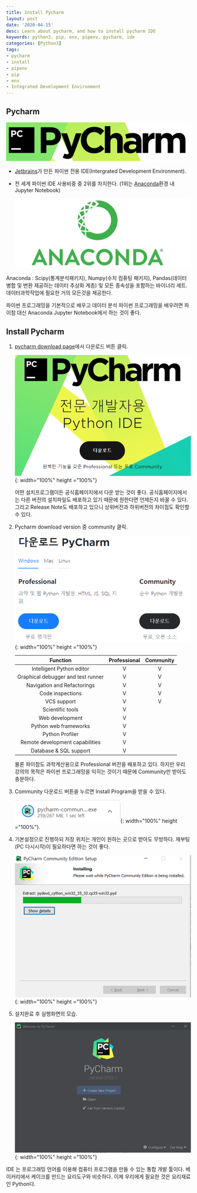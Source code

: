 ```yaml
---
title: Install Pycharm
layout: post
date: '2020-04-15'
desc: Learn about pycharm, and how to install pycharm IDE
keywords: python3, pip, env, pipenv, pycharm, ide
categories: [Python3]
tags:
- pycharm
- install
- pipenv
- pip
- env
- Integrated Development Environment
---
```


## Pycharm

![PycharmLogo](/static/assets/img/blog/python3/01EnvSetting/PycharmLogo.png)

+ [Jetbrains](https://www.https://www.jetbrains.com/)가 만든 파이썬 전용 IDE(Intergrated Development Environment).

+ 전 세계 파이썬 IDE 사용비중 중 2위를 차지한다. (1위는 [Anaconda]()환경 내 Jupyter Notebook) 

  ![Anaconda](/static/assets/img/blog/python3/01EnvSetting/Anaconda.png)

  

Anaconda :  Scipy(통계분석패키지), Numpy(수치 컴퓨팅 패키지), Pandas(데이터 병합 및 변환 제공하는 데이터 추상화 계층) 및 모든 종속성을 포함하는 바이너리 세트. 데이터과학작업에 필요한 거의 모든것을 제공한다. 

파이썬 프로그래밍을 기본적으로 배우고 데이터 분석 파이썬 프로그래밍을 배우려면 파이참 대신 Anaconda Jupyter Notebook에서 하는 것이 좋다.  

## Install Pycharm

1. [pycharm download page](https://www.jetbrains.com/ko-kr/pycharm/)에서 다운로드 버튼 클릭. 

   ![PycharmDownload](/static/assets/img/blog/python3/01EnvSetting/PycharmDownload.png){: width="100%" height ="100%"} 

   

   어떤 설치프로그램이든 공식홈페이지에서 다운 받는 것이 좋다. 공식홈페이지에서는 다른 버전의 설치파일도 배포하고 있기 때문에 원한다면 언제든지 바꿀 수 있다. 그리고 Release Note도 배포하고 있으니 상위버전과 하위버전의 차이점도 확인할 수 있다.

   

2. Pycharm download version 중 community 클릭.

   ![PycharmDownloadVersion](/static/assets/img/blog/python3/01EnvSetting/PycharmDownloadVersion.png){: width="100%" height ="100%"}

   |              Function              | Professional | Community |
   | :--------------------------------: | :----------: | :-------: |
   |     Intelligent Python editor      |      V       |     V     |
   | Graphical debugger and test runner |      V       |     V     |
   |    Navigation and Refactorings     |      V       |     V     |
   |          Code inspections          |      V       |     V     |
   |            VCS support             |      V       |     V     |
   |          Scientific tools          |      V       |           |
   |          Web development           |      V       |           |
   |       Python web frameworks        |      V       |           |
   |          Python Profiler           |      V       |           |
   |  Remote development capabilities   |      V       |           |
   |       Database & SQL support       |      V       |           |

   물론 파이참도 과학계산용으로 Professional 버전을 배포하고 있다. 하지만 우리 강의의 목적은 파이썬 프로그래밍을 익히는 것이기 때문에 Community만 받아도 충분하다. 

   

3. Community 다운로드 버튼을 누르면 Install Program을 받을 수 있다. 

   ![AutoInstall](/static/assets/img/blog/python3/01EnvSetting/AutoInstall.png){: width="100%" height ="100%"}.

   

4. 기본설정으로 진행하되 저장 위치는 개인이 원하는 곳으로 받아도 무방하다. 재부팅(PC 다시시작)이 필요하다면 하는 것이 좋다.

   ![BasicConfiguration](/static/assets/img/blog/python3/01EnvSetting/BasicConfiguration.png){: width="100%" height ="100%"}

   

5. 설치완료 후 실행화면의 모습.

   ![Start](/static/assets/img/blog/python3/01EnvSetting/Start.png){: width="100%" height ="100%"}



IDE 는 프로그래밍 언어를 이용해 컴퓨터 프로그램을 만들 수 있는 통합 개발 툴이다. 베이커리에서 케이크를 만드는 요리도구와 비슷하다. 이제 우리에게 필요한 것은 요리재료인 Python다. 